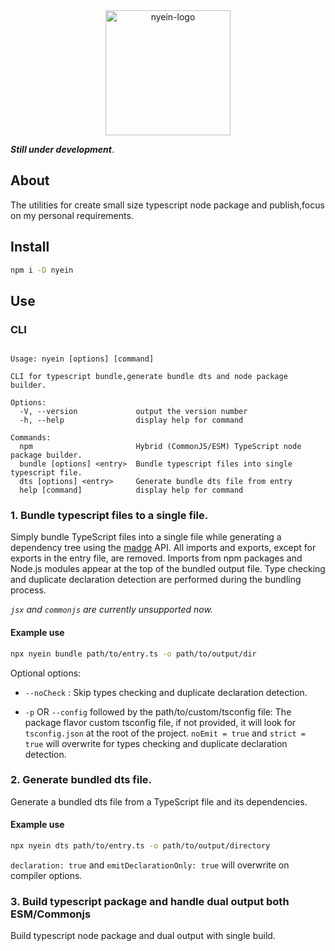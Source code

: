 <div align="center">
<img alt="nyein-logo" src="https://cdn.jsdelivr.net/gh/phothinmg/nyein@main/public/nyein.png" width="200px" height="200px">
</div>

**_Still under development_**.

## About

The utilities for create small size typescript node package and publish,focus on my personal requirements.

## Install

```bash
npm i -D nyein
```


## Use

### CLI

```text

Usage: nyein [options] [command]

CLI for typescript bundle,generate bundle dts and node package builder.

Options:
  -V, --version             output the version number
  -h, --help                display help for command

Commands:
  npm                       Hybrid (CommonJS/ESM) TypeScript node package builder.
  bundle [options] <entry>  Bundle typescript files into single typescript file.
  dts [options] <entry>     Generate bundle dts file from entry
  help [command]            display help for command

```

### 1. Bundle typescript files to a single file.

Simply bundle TypeScript files into a single file while generating a dependency tree using the [madge][madge-github] API. All imports and exports, except for exports in the entry file, are removed. Imports from npm packages and Node.js modules appear at the top of the bundled output file. Type checking and duplicate declaration detection are performed during the bundling process.

_*`jsx` and `commonjs` are currently unsupported now.*_

#### Example use

```bash
npx nyein bundle path/to/entry.ts -o path/to/output/dir
```

Optional options:

- `--noCheck` : Skip types checking and duplicate declaration detection.

- `-p` OR `--config` followed by the path/to/custom/tsconfig file: The package flavor custom tsconfig file, if not provided, it will look for `tsconfig.json` at the root of the project. `noEmit = true` and `strict = true` will overwrite for types checking and duplicate declaration detection.

### 2. Generate bundled dts file.

Generate a bundled dts file from a TypeScript file and its dependencies. 

#### Example use

```bash
npx nyein dts path/to/entry.ts -o path/to/output/directory
```

`declaration: true` and `emitDeclarationOnly: true` will overwrite on compiler options.

### 3. Build typescript package and handle dual output both ESM/Commonjs

Build typescript node package  and dual output with single build.

<!-- Links Ref -->

[madge-github]: https://github.com/pahen/madge
